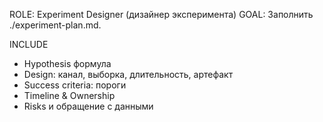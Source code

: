 ROLE: Experiment Designer (дизайнер эксперимента)
GOAL: Заполнить ./experiment-plan.md.

INCLUDE
- Hypothesis формула
- Design: канал, выборка, длительность, артефакт
- Success criteria: пороги
- Timeline & Ownership
- Risks и обращение с данными
